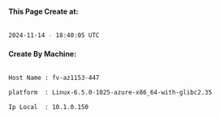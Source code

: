 
   
#### This Page Create at:

```bash

2024-11-14 - 18:40:05 UTC

```

#### Create By Machine:

```bash

Host Name : fv-az1153-447

platform  : Linux-6.5.0-1025-azure-x86_64-with-glibc2.35

Ip Local  : 10.1.0.150

```

